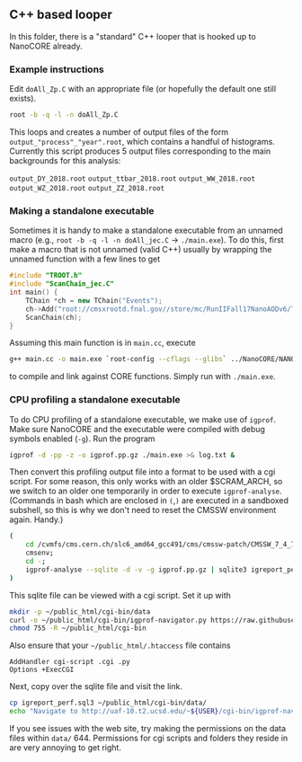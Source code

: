 ## C++ based looper

In this folder, there is a "standard" C++ looper that is hooked up to NanoCORE already.

### Example instructions

Edit `doAll_Zp.C` with an appropriate file (or hopefully the default one still exists).

```bash
root -b -q -l -n doAll_Zp.C
```

This loops and creates a number of output files of the form `output_"process"_"year".root`, which contains a handful of histograms. 
Currently this script produces 5 output files corresponding to the main backgrounds for this analysis:

`output_DY_2018.root`
`output_ttbar_2018.root`
`output_WW_2018.root`
`output_WZ_2018.root`
`output_ZZ_2018.root`

### Making a standalone executable

Sometimes it is handy to make a standalone executable from an unnamed macro (e.g., `root -b -q -l -n doAll_jec.C` -> `./main.exe`).
To do this, first make a macro that is not unnamed (valid C++) usually by wrapping the unnamed function with a few lines to get
```cpp
#include "TROOT.h"
#include "ScanChain_jec.C"
int main() {
    TChain *ch = new TChain("Events");
    ch->Add("root://cmsxrootd.fnal.gov//store/mc/RunIIFall17NanoAODv6/TTJets_SingleLeptFromTbar_TuneCP5_13TeV-madgraphMLM-pythia8/NANOAODSIM/PU2017_12Apr2018_Nano25Oct2019_102X_mc2017_realistic_v7-v1/260000/E5F07826-B7B2-0C48-850C-63F68B5C9B99.root");
    ScanChain(ch);
}
```
Assuming this main function is in `main.cc`, execute
```bash
g++ main.cc -o main.exe `root-config --cflags --glibs` ../NanoCORE/NANO_CORE.so
```
to compile and link against CORE functions. Simply run with `./main.exe`.

### CPU profiling a standalone executable

To do CPU profiling of a standalone executable, we make use of `igprof`. Make sure NanoCORE and the executable
were compiled with debug symbols enabled (`-g`). Run the program
```bash
igprof -d -pp -z -o igprof.pp.gz ./main.exe >& log.txt &
```
Then convert this profiling output file into a format to be used with a cgi script. For some reason, this only
works with an older $SCRAM_ARCH, so we switch to an older one temporarily in order to execute `igprof-analyse`. (Commands
in bash which are enclosed in `(`,`)` are executed in a sandboxed subshell, so this is why we don't need to reset the
CMSSW environment again. Handy.)
```bash
(
    cd /cvmfs/cms.cern.ch/slc6_amd64_gcc491/cms/cmssw-patch/CMSSW_7_4_7_patch1;
    cmsenv;
    cd -;
    igprof-analyse --sqlite -d -v -g igprof.pp.gz | sqlite3 igreport_perf.sql3 >& /dev/null
)
```
This sqlite file can be viewed with a cgi script. Set it up with
```bash
mkdir -p ~/public_html/cgi-bin/data
curl -o ~/public_html/cgi-bin/igprof-navigator.py https://raw.githubusercontent.com/cmstas/NtupleMaker/combined/test/profiling/igprof-navigator.py
chmod 755 -R ~/public_html/cgi-bin
```
Also ensure that your `~/public_html/.htaccess` file contains
```
AddHandler cgi-script .cgi .py
Options +ExecCGI
```
Next, copy over the sqlite file and visit the link.
```bash
cp igreport_perf.sql3 ~/public_html/cgi-bin/data/
echo "Navigate to http://uaf-10.t2.ucsd.edu/~${USER}/cgi-bin/igprof-navigator.py/igreport_perf/"
```
If you see issues with the web site, try making the permissions on the data files within `data/` 644. 
Permissions for cgi scripts and folders they reside in are very annoying to get right. 
